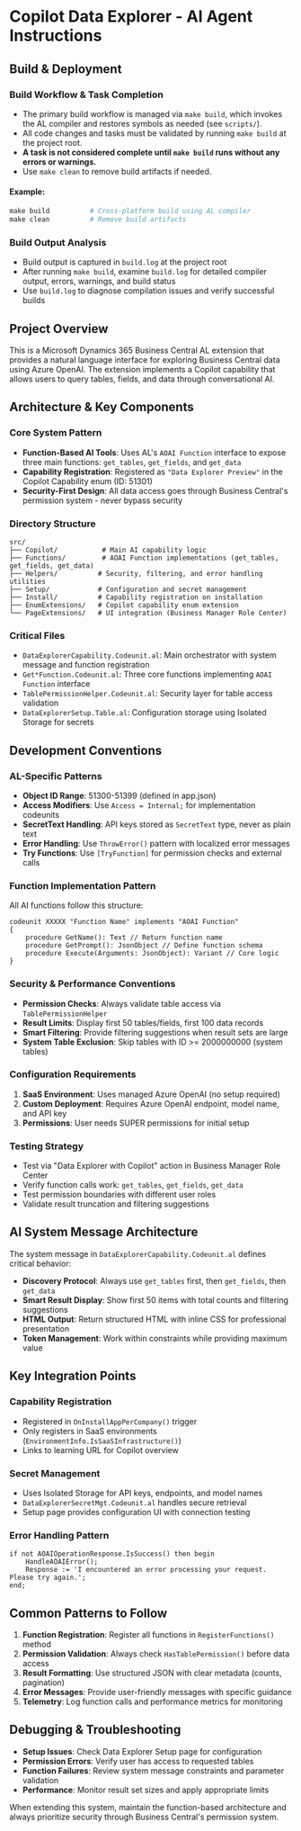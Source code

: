 
# Copilot Data Explorer - AI Agent Instructions

## Build & Deployment

### Build Workflow & Task Completion
- The primary build workflow is managed via `make build`, which invokes the AL compiler and restores symbols as needed (see `scripts/`).
- All code changes and tasks must be validated by running `make build` at the project root.
- **A task is not considered complete until `make build` runs without any errors or warnings.**
- Use `make clean` to remove build artifacts if needed.

#### Example:
```powershell
make build          # Cross-platform build using AL compiler
make clean          # Remove build artifacts
```

### Build Output Analysis
- Build output is captured in `build.log` at the project root
- After running `make build`, examine `build.log` for detailed compiler output, errors, warnings, and build status
- Use `build.log` to diagnose compilation issues and verify successful builds

## Project Overview
This is a Microsoft Dynamics 365 Business Central AL extension that provides a natural language interface for exploring Business Central data using Azure OpenAI. The extension implements a Copilot capability that allows users to query tables, fields, and data through conversational AI.

## Architecture & Key Components

### Core System Pattern
- **Function-Based AI Tools**: Uses AL's `AOAI Function` interface to expose three main functions: `get_tables`, `get_fields`, and `get_data`
- **Capability Registration**: Registered as `"Data Explorer Preview"` in the Copilot Capability enum (ID: 51301)
- **Security-First Design**: All data access goes through Business Central's permission system - never bypass security

### Directory Structure
```
src/
├── Copilot/           # Main AI capability logic
├── Functions/         # AOAI Function implementations (get_tables, get_fields, get_data)
├── Helpers/          # Security, filtering, and error handling utilities
├── Setup/            # Configuration and secret management
├── Install/          # Capability registration on installation
├── EnumExtensions/   # Copilot capability enum extension
└── PageExtensions/   # UI integration (Business Manager Role Center)
```

### Critical Files
- `DataExplorerCapability.Codeunit.al`: Main orchestrator with system message and function registration
- `Get*Function.Codeunit.al`: Three core functions implementing `AOAI Function` interface
- `TablePermissionHelper.Codeunit.al`: Security layer for table access validation
- `DataExplorerSetup.Table.al`: Configuration storage using Isolated Storage for secrets

## Development Conventions

### AL-Specific Patterns
- **Object ID Range**: 51300-51399 (defined in app.json)
- **Access Modifiers**: Use `Access = Internal;` for implementation codeunits
- **SecretText Handling**: API keys stored as `SecretText` type, never as plain text
- **Error Handling**: Use `ThrowError()` pattern with localized error messages
- **Try Functions**: Use `[TryFunction]` for permission checks and external calls

### Function Implementation Pattern
All AI functions follow this structure:
```al
codeunit XXXXX "Function Name" implements "AOAI Function"
{
    procedure GetName(): Text // Return function name
    procedure GetPrompt(): JsonObject // Define function schema
    procedure Execute(Arguments: JsonObject): Variant // Core logic
}
```

### Security & Performance Conventions
- **Permission Checks**: Always validate table access via `TablePermissionHelper`
- **Result Limits**: Display first 50 tables/fields, first 100 data records
- **Smart Filtering**: Provide filtering suggestions when result sets are large
- **System Table Exclusion**: Skip tables with ID >= 2000000000 (system tables)



### Configuration Requirements
1. **SaaS Environment**: Uses managed Azure OpenAI (no setup required)
2. **Custom Deployment**: Requires Azure OpenAI endpoint, model name, and API key
3. **Permissions**: User needs SUPER permissions for initial setup

### Testing Strategy
- Test via "Data Explorer with Copilot" action in Business Manager Role Center
- Verify function calls work: `get_tables`, `get_fields`, `get_data`
- Test permission boundaries with different user roles
- Validate result truncation and filtering suggestions

## AI System Message Architecture

The system message in `DataExplorerCapability.Codeunit.al` defines critical behavior:
- **Discovery Protocol**: Always use `get_tables` first, then `get_fields`, then `get_data`
- **Smart Result Display**: Show first 50 items with total counts and filtering suggestions
- **HTML Output**: Return structured HTML with inline CSS for professional presentation
- **Token Management**: Work within constraints while providing maximum value

## Key Integration Points

### Capability Registration
- Registered in `OnInstallAppPerCompany()` trigger
- Only registers in SaaS environments (`EnvironmentInfo.IsSaaSInfrastructure()`)
- Links to learning URL for Copilot overview

### Secret Management
- Uses Isolated Storage for API keys, endpoints, and model names
- `DataExplorerSecretMgt.Codeunit.al` handles secure retrieval
- Setup page provides configuration UI with connection testing

### Error Handling Pattern
```al
if not AOAIOperationResponse.IsSuccess() then begin
    HandleAOAIError();
    Response := 'I encountered an error processing your request. Please try again.';
end;
```

## Common Patterns to Follow

1. **Function Registration**: Register all functions in `RegisterFunctions()` method
2. **Permission Validation**: Always check `HasTablePermission()` before data access
3. **Result Formatting**: Use structured JSON with clear metadata (counts, pagination)
4. **Error Messages**: Provide user-friendly messages with specific guidance
5. **Telemetry**: Log function calls and performance metrics for monitoring

## Debugging & Troubleshooting

- **Setup Issues**: Check Data Explorer Setup page for configuration
- **Permission Errors**: Verify user has access to requested tables
- **Function Failures**: Review system message constraints and parameter validation
- **Performance**: Monitor result set sizes and apply appropriate limits

When extending this system, maintain the function-based architecture and always prioritize security through Business Central's permission system.
